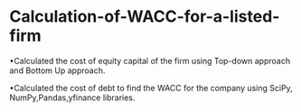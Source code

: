# Calculation-of-WACC-for-a-listed-firm
•Calculated the cost of equity capital of the firm using Top-down approach and Bottom Up approach.

•Calculated the cost of debt to find the WACC for the company using SciPy, NumPy,Pandas,yfinance libraries.
